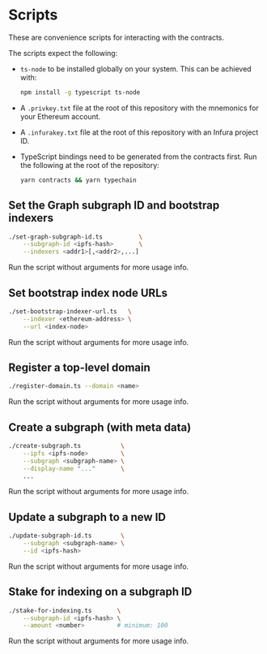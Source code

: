 # Scripts

These are convenience scripts for interacting with the contracts.

The scripts expect the following:

- `ts-node` to be installed globally on your system. This can be achieved with:

  ```sh
  npm install -g typescript ts-node
  ```

- A `.privkey.txt` file at the root of this repository with the mnemonics for
  your Ethereum account.

- A `.infurakey.txt` file at the root of this repository with an Infura project ID.

- TypeScript bindings need to be generated from the contracts first. Run the
  following at the root of the repository:

  ```sh
  yarn contracts && yarn typechain
  ```

## Set the Graph subgraph ID and bootstrap indexers

```sh
./set-graph-subgraph-id.ts          \
    --subgraph-id <ipfs-hash>       \
    --indexers <addr1>[,<addr2>,...]
```

Run the script without arguments for more usage info.

## Set bootstrap index node URLs

```sh
./set-bootstrap-indexer-url.ts   \
    --indexer <ethereum-address> \
    --url <index-node>
```

Run the script without arguments for more usage info.

## Register a top-level domain

```sh
./register-domain.ts --domain <name>
```

Run the script without arguments for more usage info.

## Create a subgraph (with meta data)

```sh
./create-subgraph.ts           \
    --ipfs <ipfs-node>         \
    --subgraph <subgraph-name> \
    --display-name "..."       \
    ...
```

Run the script without arguments for more usage info.

## Update a subgraph to a new ID

```sh
./update-subgraph-id.ts        \
    --subgraph <subgraph-name> \
    --id <ipfs-hash>
```

Run the script without arguments for more usage info.

## Stake for indexing on a subgraph ID

```sh
./stake-for-indexing.ts       \
    --subgraph-id <ipfs-hash> \
    --amount <number>         # minimum: 100
```

Run the script without arguments for more usage info.
